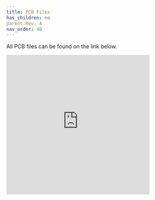 ```yaml
---
title: PCB Files
has_children: no
parent:Rev. A
nav_order: 40
---
```


All PCB files can be found on the link below. 





<iframe frameborder="0" width="375" height="365" scrolling="no" src="https://circuitmaker.com/Projects/Details/Eduardo-Munoz-Gutierrez/Arduino-Portable-Power-Supply/embeded"></iframe>

